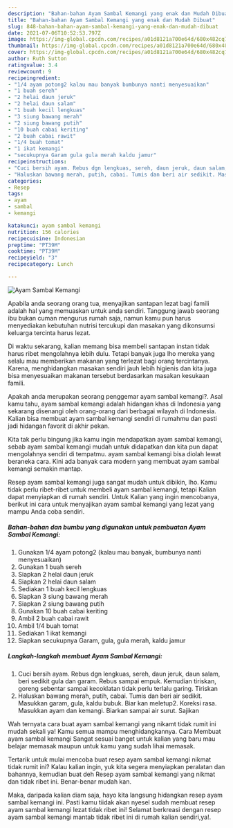 ```yaml
---
description: "Bahan-bahan Ayam Sambal Kemangi yang enak dan Mudah Dibuat"
title: "Bahan-bahan Ayam Sambal Kemangi yang enak dan Mudah Dibuat"
slug: 848-bahan-bahan-ayam-sambal-kemangi-yang-enak-dan-mudah-dibuat
date: 2021-07-06T10:52:53.797Z
image: https://img-global.cpcdn.com/recipes/a01d8121a700e64d/680x482cq70/ayam-sambal-kemangi-foto-resep-utama.jpg
thumbnail: https://img-global.cpcdn.com/recipes/a01d8121a700e64d/680x482cq70/ayam-sambal-kemangi-foto-resep-utama.jpg
cover: https://img-global.cpcdn.com/recipes/a01d8121a700e64d/680x482cq70/ayam-sambal-kemangi-foto-resep-utama.jpg
author: Ruth Sutton
ratingvalue: 3.4
reviewcount: 9
recipeingredient:
- "1/4 ayam potong2 kalau mau banyak bumbunya nanti menyesuaikan"
- "1 buah sereh"
- "2 helai daun jeruk"
- "2 helai daun salam"
- "1 buah kecil lengkuas"
- "3 siung bawang merah"
- "2 siung bawang putih"
- "10 buah cabai keriting"
- "2 buah cabai rawit"
- "1/4 buah tomat"
- "1 ikat kemangi"
- "secukupnya Garam gula gula merah kaldu jamur"
recipeinstructions:
- "Cuci bersih ayam. Rebus dgn lengkuas, sereh, daun jeruk, daun salam, beri sedikit gula dan garam. Rebus sampai empuk. Kemudian tiriskan, goreng sebentar sampai kecoklatan tidak perlu terlalu garing. Tiriskan"
- "Haluskan bawang merah, putih, cabai. Tumis dan beri air sedikit. Masukkan garam, gula, kaldu bubuk. Biar kan meletup2. Koreksi rasa. Masukkan ayam dan kemangi. Biarkan sampai air surut. Sajikan"
categories:
- Resep
tags:
- ayam
- sambal
- kemangi

katakunci: ayam sambal kemangi 
nutrition: 156 calories
recipecuisine: Indonesian
preptime: "PT39M"
cooktime: "PT39M"
recipeyield: "3"
recipecategory: Lunch

---
```



![Ayam Sambal Kemangi](https://img-global.cpcdn.com/recipes/a01d8121a700e64d/680x482cq70/ayam-sambal-kemangi-foto-resep-utama.jpg)

Apabila anda seorang orang tua, menyajikan santapan lezat bagi famili adalah hal yang memuaskan untuk anda sendiri. Tanggung jawab seorang ibu bukan cuman mengurus rumah saja, namun kamu pun harus menyediakan kebutuhan nutrisi tercukupi dan masakan yang dikonsumsi keluarga tercinta harus lezat.

Di waktu  sekarang, kalian memang bisa membeli santapan instan tidak harus ribet mengolahnya lebih dulu. Tetapi banyak juga lho mereka yang selalu mau memberikan makanan yang terlezat bagi orang tercintanya. Karena, menghidangkan masakan sendiri jauh lebih higienis dan kita juga bisa menyesuaikan makanan tersebut berdasarkan masakan kesukaan famili. 



Apakah anda merupakan seorang penggemar ayam sambal kemangi?. Asal kamu tahu, ayam sambal kemangi adalah hidangan khas di Indonesia yang sekarang disenangi oleh orang-orang dari berbagai wilayah di Indonesia. Kalian bisa membuat ayam sambal kemangi sendiri di rumahmu dan pasti jadi hidangan favorit di akhir pekan.

Kita tak perlu bingung jika kamu ingin mendapatkan ayam sambal kemangi, sebab ayam sambal kemangi mudah untuk didapatkan dan kita pun dapat mengolahnya sendiri di tempatmu. ayam sambal kemangi bisa diolah lewat beraneka cara. Kini ada banyak cara modern yang membuat ayam sambal kemangi semakin mantap.

Resep ayam sambal kemangi juga sangat mudah untuk dibikin, lho. Kamu tidak perlu ribet-ribet untuk membeli ayam sambal kemangi, tetapi Kalian dapat menyiapkan di rumah sendiri. Untuk Kalian yang ingin mencobanya, berikut ini cara untuk menyajikan ayam sambal kemangi yang lezat yang mampu Anda coba sendiri.

<!--inarticleads1-->

##### Bahan-bahan dan bumbu yang digunakan untuk pembuatan Ayam Sambal Kemangi:

1. Gunakan 1/4 ayam potong2 (kalau mau banyak, bumbunya nanti menyesuaikan)
1. Gunakan 1 buah sereh
1. Siapkan 2 helai daun jeruk
1. Siapkan 2 helai daun salam
1. Sediakan 1 buah kecil lengkuas
1. Siapkan 3 siung bawang merah
1. Siapkan 2 siung bawang putih
1. Gunakan 10 buah cabai keriting
1. Ambil 2 buah cabai rawit
1. Ambil 1/4 buah tomat
1. Sediakan 1 ikat kemangi
1. Siapkan secukupnya Garam, gula, gula merah, kaldu jamur




<!--inarticleads2-->

##### Langkah-langkah membuat Ayam Sambal Kemangi:

1. Cuci bersih ayam. Rebus dgn lengkuas, sereh, daun jeruk, daun salam, beri sedikit gula dan garam. Rebus sampai empuk. Kemudian tiriskan, goreng sebentar sampai kecoklatan tidak perlu terlalu garing. Tiriskan
1. Haluskan bawang merah, putih, cabai. Tumis dan beri air sedikit. Masukkan garam, gula, kaldu bubuk. Biar kan meletup2. Koreksi rasa. Masukkan ayam dan kemangi. Biarkan sampai air surut. Sajikan




Wah ternyata cara buat ayam sambal kemangi yang nikamt tidak rumit ini mudah sekali ya! Kamu semua mampu menghidangkannya. Cara Membuat ayam sambal kemangi Sangat sesuai banget untuk kalian yang baru mau belajar memasak maupun untuk kamu yang sudah lihai memasak.

Tertarik untuk mulai mencoba buat resep ayam sambal kemangi nikmat tidak rumit ini? Kalau kalian ingin, yuk kita segera menyiapkan peralatan dan bahannya, kemudian buat deh Resep ayam sambal kemangi yang nikmat dan tidak ribet ini. Benar-benar mudah kan. 

Maka, daripada kalian diam saja, hayo kita langsung hidangkan resep ayam sambal kemangi ini. Pasti kamu tiidak akan nyesel sudah membuat resep ayam sambal kemangi lezat tidak ribet ini! Selamat berkreasi dengan resep ayam sambal kemangi mantab tidak ribet ini di rumah kalian sendiri,ya!.

